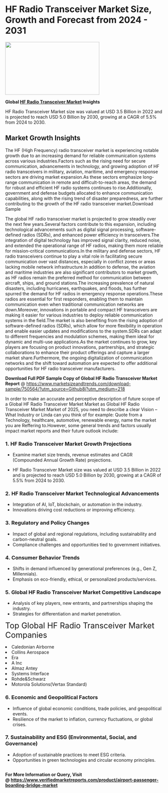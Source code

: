 <H1>HF Radio Transceiver Market Size, Growth and Forecast from 2024 - 2031</H1><img class="aligncenter size-medium wp-image-584254" src="https://thirdeyenews.in/wp-content/uploads/2024/09/Global-Market-Research-300x168.jpeg" alt="" width="300" height="168" /><p><strong>Global&nbsp;<a href="https://www.marketsizeandtrends.com/download-sample/750564/?utm_source=Github8j?utm_medium=218">HF Radio Transceiver Market</a> Insights</strong></p><p>HF Radio Transceiver Market size was valued at USD 3.5 Billion in 2022 and is projected to reach USD 5.0 Billion by 2030, growing at a CAGR of 5.5% from 2024 to 2030.</p><p><h2>Market Growth Insights</h2> <p>The HF (High Frequency) radio transceiver market is experiencing notable growth due to an increasing demand for reliable communication systems across various industries.Factors such as the rising need for secure communication, advancements in technology, and growing adoption of HF radio transceivers in military, aviation, maritime, and emergency response sectors are driving market expansion.As these sectors emphasize long-range communication in remote and difficult-to-reach areas, the demand for robust and efficient HF radio systems continues to rise.Additionally, government and defense budgets allocated to enhance communication capabilities, along with the rising trend of disaster preparedness, are further contributing to the growth of the HF radio transceiver market.Download Sample </p> <p>The global HF radio transceiver market is projected to grow steadily over the next few years.Several factors contribute to this expansion, including technological advancements such as digital signal processing, software-defined radios (SDRs), and enhanced power efficiency in transceivers.The integration of digital technology has improved signal clarity, reduced noise, and extended the operational range of HF radios, making them more reliable for mission-critical communications.In the military and defense sectors, HF radio transceivers continue to play a vital role in facilitating secure communication over vast distances, especially in conflict zones or areas lacking mobile network infrastructure.In addition to defense, the aviation and maritime industries are also significant contributors to market growth, as HF radios remain the preferred method for communication between aircraft, ships, and ground stations.The increasing prevalence of natural disasters, including hurricanes, earthquakes, and floods, has further spurred the demand for HF radios in emergency response operations.These radios are essential for first responders, enabling them to maintain communication even when traditional communication networks are down.Moreover, innovations in portable and compact HF transceivers are making it easier for various industries to deploy reliable communication systems in the field.The market is also benefiting from the rising adoption of software-defined radios (SDRs), which allow for more flexibility in operation and enable easier updates and modifications to the system.SDRs can adapt to different frequencies and modulation schemes, making them ideal for dynamic and multi-use applications.As the market continues to grow, key players are focusing on product innovations, partnerships, and strategic collaborations to enhance their product offerings and capture a larger market share.Furthermore, the ongoing digitalization of communication networks and the shift toward automation are expected to offer additional opportunities for HF radio transceiver manufacturers.</p><p><span class=""><strong>Download Full PDF Sample Copy of Global HF Radio Transceiver Market Report</strong> @ <a href="https://www.marketsizeandtrends.com/download-sample/750564/?utm_source=Github8j?utm_medium=218" target="_blank">https://www.marketsizeandtrends.com/download-sample/750564/?utm_source=Github8j?utm_medium=218</a></span></p><p>In order to make an accurate and perceptive description of future scope of a Global&nbsp;HF Radio Transceiver Market Market as Global&nbsp;HF Radio Transceiver Market Market of 2025, you need to describe a clear Vision &ndash; What Industry or Linda can you think of for example: Quote from a Technology, healthcare, automotive, renewable energy, name the market you are Reffering to.However, some general trends and factors usually impact market reports and their future outlook include:</p><h3>1.&nbsp;<strong>HF Radio Transceiver Market Growth Projections</strong></h3><ul><li>Examine market size trends, revenue estimates and CAGR (Compounded Annual Growth Rate) projections.</li><li><p>HF Radio Transceiver Market size was valued at USD 3.5 Billion in 2022 and is projected to reach USD 5.0 Billion by 2030, growing at a CAGR of 5.5% from 2024 to 2030.</p></li></ul><h3>2.&nbsp;<strong>HF Radio Transceiver Market Technological Advancements</strong></h3><ul><li>Integration of AI, IoT, blockchain, or automation in the industry.</li><li>Innovations driving cost reductions or improving efficiency.</li></ul><h3>3.&nbsp;<strong>Regulatory and Policy Changes</strong></h3><ul><li>Impact of global and regional regulations, including sustainability and carbon-neutral goals.</li><li>Compliance challenges and opportunities tied to government initiatives.</li></ul><h3>4.&nbsp;<strong>Consumer Behavior Trends</strong></h3><ul><li>Shifts in demand influenced by generational preferences (e.g., Gen Z, Millennials).</li><li>Emphasis on eco-friendly, ethical, or personalized products/services.</li></ul><h3>5.&nbsp;<strong>Global HF Radio Transceiver Market Competitive Landscape</strong></h3><ul><li>Analysis of key players, new entrants, and partnerships shaping the industry.</li><li>Strategies for differentiation and market penetration.</li></ul><p data-pm-slice="1 1 []"><span style="color: inherit; font-family: inherit; font-size: 25px;">Top Global HF Radio Transceiver Market Companies</span></p><div class="" data-test-id=""><p><li>Caledonian Airborne</li><li> Collins Aerospace</li><li> Era</li><li> A Inc</li><li> Almaz Antey</li><li> Systems Interface</li><li> Rohde&Schwarz</li><li> Motorola Solutions(Vertax Standard)</li></p></div><h3>6.&nbsp;<strong>Economic and Geopolitical Factors</strong></h3><ul><li>Influence of global economic conditions, trade policies, and geopolitical events.</li><li>Resilience of the market to inflation, currency fluctuations, or global crises.</li></ul><h3>7.&nbsp;<strong>Sustainability and ESG (Environmental, Social, and Governance)</strong></h3><ul><li>Adoption of sustainable practices to meet ESG criteria.</li><li>Opportunities in green technologies and circular economy principles.</li></ul><h2><strong style="font-size: 14px;">For More Information or Query, Visit @&nbsp;</strong><a style="background-color: #ffffff; font-size: 14px;" href="https://www.marketsizeandtrends.com/report/hf-radio-transceiver-market/" target="_blank">https://www.verifiedmarketreports.com/product/airport-passenger-boarding-bridge-market</a></h2>